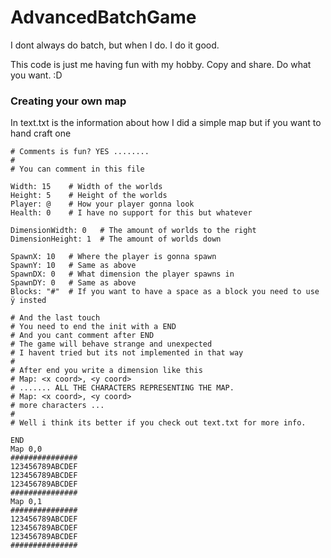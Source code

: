 # AdvancedBatchGame
I dont always do batch, but when I do. I do it good.


This code is just me having fun with my hobby.
Copy and share. Do what you want. :D

### Creating your own map

In text.txt is the information about how I did a simple map but if you want to hand craft one

```
# Comments is fun? YES ........
#
# You can comment in this file

Width: 15    # Width of the worlds
Height: 5    # Height of the worlds
Player: @    # How your player gonna look
Health: 0    # I have no support for this but whatever

DimensionWidth: 0   # The amount of worlds to the right
DimensionHeight: 1  # The amount of worlds down

SpawnX: 10   # Where the player is gonna spawn
SpawnY: 10   # Same as above
SpawnDX: 0   # What dimension the player spawns in
SpawnDY: 0   # Same as above
Blocks: "#"  # If you want to have a space as a block you need to use ÿ insted

# And the last touch
# You need to end the init with a END
# And you cant comment after END
# The game will behave strange and unexpected
# I havent tried but its not implemented in that way
#
# After end you write a dimension like this
# Map: <x coord>, <y coord>
# ....... ALL THE CHARACTERS REPRESENTING THE MAP.
# Map: <x coord>, <y coord>
# more characters ...
#
# Well i think its better if you check out text.txt for more info.

END
Map 0,0
###############
123456789ABCDEF
123456789ABCDEF
123456789ABCDEF
###############
Map 0,1
###############
123456789ABCDEF
123456789ABCDEF
123456789ABCDEF
###############
```
